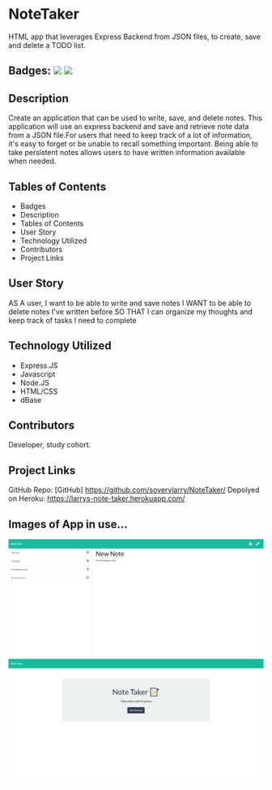 # NoteTaker
HTML app that leverages Express Backend from JSON files, to create, save and delete a TODO list.

## Badges: <img src="https://img.shields.io/github/license/soverylarry/NoteTaker"> <img src="https://img.shields.io/github/repo-size/soverylarry/NoteTaker">

## Description
  Create an application that can be used to write, save, and delete notes. This application will use an express backend and save and retrieve note data from a JSON   file.For users that need to keep track of a lot of information, it's easy to forget or be unable to recall something important. Being able to take persistent       notes allows users to have written information available when needed.

## Tables of Contents
  * Badges
  * Description
  * Tables of Contents
  * User Story
  * Technology Utilized
  * Contributors
  * Project Links
  

## User Story
  AS A user, I want to be able to write and save notes
  I WANT to be able to delete notes I've written before
  SO THAT I can organize my thoughts and keep track of tasks I need to complete

## Technology Utilized
  * Express.JS
  * Javascript
  * Node.JS
  * HTML/CSS
  * dBase

## Contributors
  Developer, study cohort.

## Project Links
  GitHub Repo: [GitHub] https://github.com/soverylarry/NoteTaker/
  Depolyed on Heroku: https://larrys-note-taker.herokuapp.com/


## Images of App in use...
<img src="Develop\public\assets\images\NoteTaker1.png">
<img src="Develop\public\assets\images\NoteTaker2.png">

